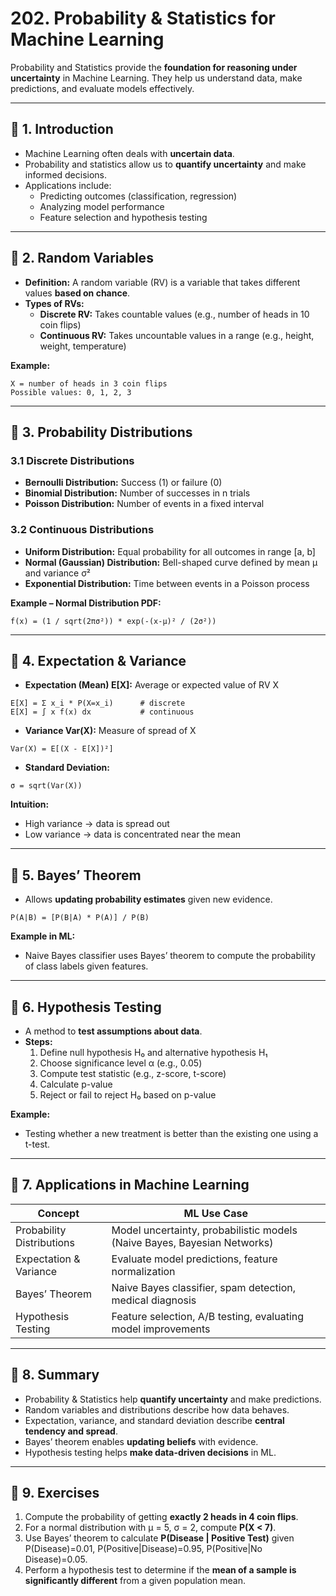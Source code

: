 # 202. Probability & Statistics for Machine Learning

Probability and Statistics provide the **foundation for reasoning under uncertainty** in Machine Learning. They help us understand data, make predictions, and evaluate models effectively.

---

## 🧩 1. Introduction

- Machine Learning often deals with **uncertain data**.  
- Probability and statistics allow us to **quantify uncertainty** and make informed decisions.  
- Applications include:
  - Predicting outcomes (classification, regression)
  - Analyzing model performance
  - Feature selection and hypothesis testing

---

## 🔹 2. Random Variables

- **Definition:** A random variable (RV) is a variable that takes different values **based on chance**.  
- **Types of RVs:**
  - **Discrete RV:** Takes countable values (e.g., number of heads in 10 coin flips)  
  - **Continuous RV:** Takes uncountable values in a range (e.g., height, weight, temperature)

**Example:**  

```text
X = number of heads in 3 coin flips
Possible values: 0, 1, 2, 3
```

---

## 🔹 3. Probability Distributions

### 3.1 Discrete Distributions
- **Bernoulli Distribution:** Success (1) or failure (0)  
- **Binomial Distribution:** Number of successes in n trials  
- **Poisson Distribution:** Number of events in a fixed interval  

### 3.2 Continuous Distributions
- **Uniform Distribution:** Equal probability for all outcomes in range [a, b]  
- **Normal (Gaussian) Distribution:** Bell-shaped curve defined by mean μ and variance σ²  
- **Exponential Distribution:** Time between events in a Poisson process

**Example – Normal Distribution PDF:**  

```
f(x) = (1 / sqrt(2πσ²)) * exp(-(x-μ)² / (2σ²))
```

---

## 🔹 4. Expectation & Variance

- **Expectation (Mean) E[X]:** Average or expected value of RV X  

```
E[X] = Σ x_i * P(X=x_i)      # discrete
E[X] = ∫ x f(x) dx           # continuous
```

- **Variance Var(X):** Measure of spread of X  

```
Var(X) = E[(X - E[X])²]
```

- **Standard Deviation:**  

```
σ = sqrt(Var(X))
```

**Intuition:**  
- High variance → data is spread out  
- Low variance → data is concentrated near the mean

---

## 🔹 5. Bayes’ Theorem

- Allows **updating probability estimates** given new evidence.  

```
P(A|B) = [P(B|A) * P(A)] / P(B)
```

**Example in ML:**  
- Naive Bayes classifier uses Bayes’ theorem to compute the probability of class labels given features.

---

## 🔹 6. Hypothesis Testing

- A method to **test assumptions about data**.  
- **Steps:**
  1. Define null hypothesis H₀ and alternative hypothesis H₁
  2. Choose significance level α (e.g., 0.05)
  3. Compute test statistic (e.g., z-score, t-score)
  4. Calculate p-value
  5. Reject or fail to reject H₀ based on p-value

**Example:**  
- Testing whether a new treatment is better than the existing one using a t-test.  

---

## 🔹 7. Applications in Machine Learning

| Concept | ML Use Case |
|---------|------------|
| Probability Distributions | Model uncertainty, probabilistic models (Naive Bayes, Bayesian Networks) |
| Expectation & Variance | Evaluate model predictions, feature normalization |
| Bayes’ Theorem | Naive Bayes classifier, spam detection, medical diagnosis |
| Hypothesis Testing | Feature selection, A/B testing, evaluating model improvements |

---

## 🧾 8. Summary

- Probability & Statistics help **quantify uncertainty** and make predictions.  
- Random variables and distributions describe how data behaves.  
- Expectation, variance, and standard deviation describe **central tendency and spread**.  
- Bayes’ theorem enables **updating beliefs** with evidence.  
- Hypothesis testing helps **make data-driven decisions** in ML.  

---

## 🧮 9. Exercises

1. Compute the probability of getting **exactly 2 heads in 4 coin flips**.  
2. For a normal distribution with μ = 5, σ = 2, compute **P(X < 7)**.  
3. Use Bayes’ theorem to calculate **P(Disease | Positive Test)** given P(Disease)=0.01, P(Positive|Disease)=0.95, P(Positive|No Disease)=0.05.  
4. Perform a hypothesis test to determine if the **mean of a sample is significantly different** from a given population mean.  
